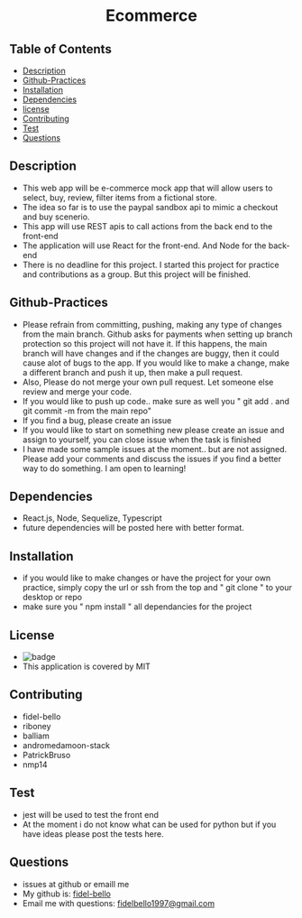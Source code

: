 
   <h1 align="center">Ecommerce</h1>

   ## Table of Contents
   * [Description](#Description)
   * [Github-Practices](#Github-Practices)
   * [Installation](#Installation)
   * [Dependencies](#Dependencies)
   * [license](#License)
   * [Contributing](#Contributing)
   * [Test](#Test)
   * [Questions](#Questions)
   
   ## Description
   * This web app will be e-commerce mock app that will allow users to select, buy, review, filter items from a fictional store.
   * The idea so far is to use the paypal sandbox api to mimic a checkout and buy scenerio.
   * This app will use REST apis to call actions from the back end to the front-end
   * The application will use React for the front-end. And Node for the back-end
   * There is no deadline for this project. I started this project for practice and contributions as a group. But this project will be finished.

   ## Github-Practices
   * Please refrain from committing, pushing, making any type of changes from the main branch. Github asks for payments when setting up branch protection so this project will not have it. If this happens, the main branch will have changes and if the changes are buggy, then it could cause alot of bugs to the app. If you would like to make a change, make a different branch and push it up, then make a pull request.
   * Also, Please do not merge your own pull request. Let someone else review and merge your code.
   * If you would like to push up code.. make sure as well you " git add . and git commit -m from the main repo"
   * If you find a bug, please create an issue
   * If you would like to start on something new please create an issue and assign to yourself, you can close issue when the task is finished
   * I have made some sample issues at the moment.. but are not assigned. Please add your comments and discuss the issues if you find a better way to do something. I am open to learning!

   ## Dependencies
   * React.js, Node, Sequelize, Typescript
   * future dependencies will be posted here with better format.

   ## Installation
   * if you would like to make changes or have the project for your own practice, simply copy the url or ssh from the top and " git clone " to your desktop or repo
   * make sure you  " npm install " all dependancies for the project

   ## License
   * ![badge](https://img.shields.io/badge/license-MIT-blue)
   * This application is covered by MIT

   ## Contributing
   * fidel-bello
   * riboney
   * balliam
   * andromedamoon-stack
   * PatrickBruso
   * nmp14

   ## Test
   * jest will be used to test the front end
   * At the moment i do not know what can be used for python but if you have ideas please post the tests here.

   ## Questions
   * issues at github or emaill me
   * My github is: [fidel-bello](https://github.com/fidel-bello)
   * Email me with questions: fidelbello1997@gmail.com

  